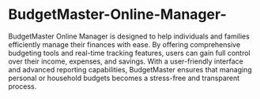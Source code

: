 # BudgetMaster-Online-Manager-
BudgetMaster Online Manager is designed to help individuals and families efficiently manage their ‎finances with ease. By offering comprehensive budgeting tools and real-time tracking features, users ‎can gain full control over their income, expenses, and savings. With a user-friendly interface and ‎advanced reporting capabilities, BudgetMaster ensures that managing personal or household ‎budgets becomes a stress-free and transparent process.  ‎
